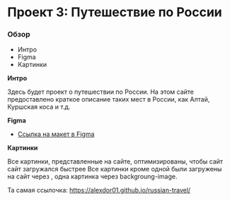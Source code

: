 # Проект 3: Путешествие по России

### Обзор
* Интро
* Figma
* Картинки

**Интро**

Здесь будет проект о путешествии по России.
На этом сайте предоставлено краткое описание таких мест в России, как Алтай, Куршская коса и т.д.

**Figma**

* [Ссылка на макет в Figma](https://www.figma.com/file/5S2WSbEFL6awjVWJ0NWL8Q/Sprint-3_-Russia-_-desktop-mobile?node-id=28503%3A0)

**Картинки**

Все картинки, представленные на сайте, оптимизированы, чтобы сайт сайт загружался быстрее
Все картинки кроме одной были загружены на сайт через <img src>, одна картинка через backgroung-image.


Та самая ссылочка: https://alexdor01.github.io/russian-travel/
